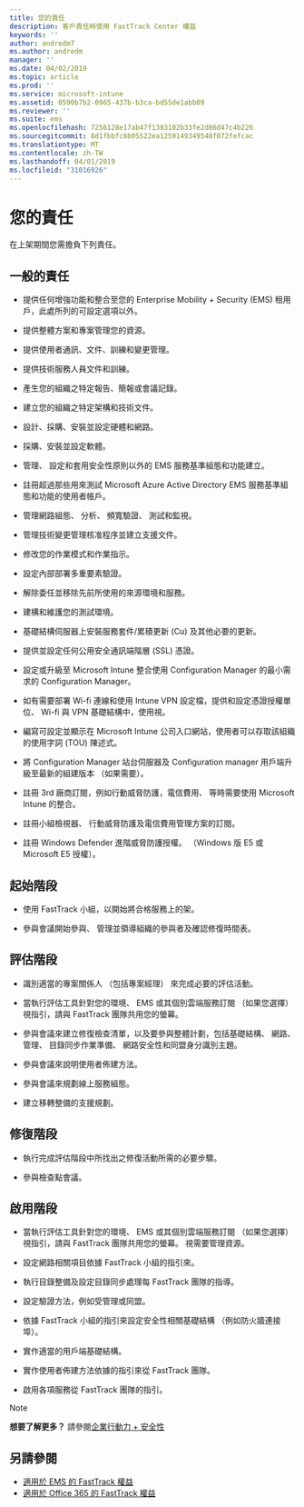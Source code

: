 ```yaml
---
title: 您的責任
description: 客戶責任時使用 FastTrack Center 權益
keywords: ''
author: andredm7
ms.author: andredm
manager: ''
ms.date: 04/02/2019
ms.topic: article
ms.prod: ''
ms.service: microsoft-intune
ms.assetid: 0590b7b2-0965-437b-b3ca-bd55de1abb09
ms.reviewer: ''
ms.suite: ems
ms.openlocfilehash: 7256128e17ab47f1383102b33fe2d86d47c4b226
ms.sourcegitcommit: 8d1fbbfc6b05522ea1259149349548f072fefcac
ms.translationtype: MT
ms.contentlocale: zh-TW
ms.lasthandoff: 04/01/2019
ms.locfileid: "31016926"
---
```

# <a name="your-responsibilities"></a>您的責任

在上架期間您需擔負下列責任。

## <a name="general-responsibilities"></a>一般的責任

-   提供任何增強功能和整合至您的 Enterprise Mobility + Security (EMS) 租用戶，此處所列的可設定選項以外。

-   提供整體方案和專案管理您的資源。

-   提供使用者通訊、文件、訓練和變更管理。

-   提供技術服務人員文件和訓練。

-   產生您的組織之特定報告、簡報或會議記錄。

-   建立您的組織之特定架構和技術文件。

-   設計、採購、安裝並設定硬體和網路。

-   採購、安裝並設定軟體。

-   管理、 設定和套用安全性原則以外的 EMS 服務基準組態和功能建立。

-   註冊超過那些用來測試 Microsoft Azure Active Directory EMS 服務基準組態和功能的使用者帳戶。

-   管理網路組態、 分析、 頻寬驗證、 測試和監視。

-   管理技術變更管理核准程序並建立支援文件。

-   修改您的作業模式和作業指示。

-   設定內部部署多重要素驗證。

-   解除委任並移除先前所使用的來源環境和服務。

-   建構和維護您的測試環境。

-   基礎結構伺服器上安裝服務套件/累積更新 (Cu) 及其他必要的更新。

-   提供並設定任何公用安全通訊端階層 (SSL) 憑證。

-   設定或升級至 Microsoft Intune 整合使用 Configuration Manager 的最小需求的 Configuration Manager。

-   如有需要部署 Wi-fi 連線和使用 Intune VPN 設定檔，提供和設定憑證授權單位、 Wi-fi 與 VPN 基礎結構中，使用視。

-   編寫可設定並顯示在 Microsoft Intune 公司入口網站，使用者可以存取該組織的使用字詞 (TOU) 陳述式。

-   將 Configuration Manager 站台伺服器及 Configuration manager 用戶端升級至最新的組建版本 （如果需要）。

-   註冊 3rd 廠商訂閱，例如行動威脅防護，電信費用、 等時需要使用 Microsoft Intune 的整合。

-   註冊小組檢視器、 行動威脅防護及電信費用管理方案的訂閱。

-   註冊 Windows Defender 進階威脅防護授權。 （Windows 版 E5 或 Microsoft E5 授權）。

## <a name="initiate-phase"></a>起始階段

-   使用 FastTrack 小組，以開始將合格服務上的架。

-   參與會議開始參與、 管理並領導組織的參與者及確認修復時間表。

## <a name="assess-phase"></a>評估階段

-   識別適當的專案關係人 （包括專案經理） 來完成必要的評估活動。

-   當執行評估工具針對您的環境、 EMS 或其個別雲端服務訂閱 （如果您選擇） 視指引，請與 FastTrack 團隊共用您的螢幕。

-   參與會議來建立修復檢查清單，以及要參與整體計劃，包括基礎結構、 網路、 管理、 目錄同步作業準備、 網路安全性和同盟身分識別主題。

-   參與會議來說明使用者佈建方法。

-   參與會議來規劃線上服務組態。

-   建立移轉整備的支援規劃。

## <a name="remediate-phase"></a>修復階段

-   執行完成評估階段中所找出之修復活動所需的必要步驟。

-   參與檢查點會議。

## <a name="enable-phase"></a>啟用階段

-   當執行評估工具針對您的環境、 EMS 或其個別雲端服務訂閱 （如果您選擇） 視指引，請與 FastTrack 團隊共用您的螢幕。 視需要管理資源。

-   設定網路相關項目依據 FastTrack 小組的指引來。

-   執行目錄整備及設定目錄同步處理每 FastTrack 團隊的指導。

-   設定驗證方法，例如受管理或同盟。 

-   依據 FastTrack 小組的指引來設定安全性相關基礎結構 （例如防火牆連接埠）。

-   實作適當的用戶端基礎結構。

-   實作使用者佈建方法依據的指引來從 FastTrack 團隊。

-   啟用各項服務從 FastTrack 團隊的指引。

> [!NOTE]
> **想要了解更多？** 請參閱[企業行動力 + 安全性](https://www.microsoft.com/en-us/cloud-platform/enterprise-mobility)

## <a name="see-also"></a>另請參閱

- [適用於 EMS 的 FastTrack 權益](EMS-fasttrack-benefit-for-EMS.md)
- [適用於 Office 365 的 FastTrack 權益](O365-fasttrack-benefit-for-office-365.md)

